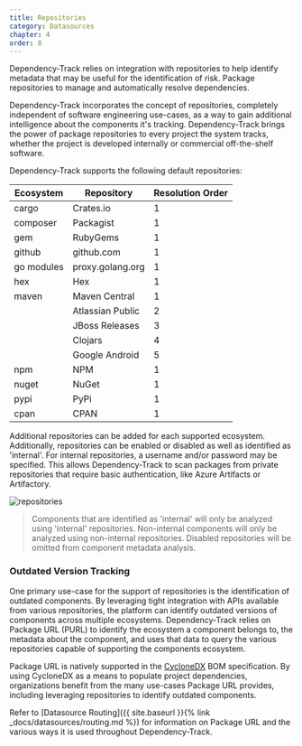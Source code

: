 ```yaml
---
title: Repositories
category: Datasources
chapter: 4
order: 8
---
```


Dependency-Track relies on integration with repositories to help identify metadata that may be useful
for the identification of risk. Package repositories to manage and automatically resolve dependencies.

Dependency-Track incorporates the concept of repositories, completely independent of software engineering use-cases,
as a way to gain additional intelligence about the components it's tracking. Dependency-Track brings the power of
package repositories to every project the system tracks, whether the project is developed internally or commercial
off-the-shelf software.

Dependency-Track supports the following default repositories:

| Ecosystem  | Repository       | Resolution Order |
|------------|------------------|------------------|
| cargo      | Crates.io        | 1                |
| composer   | Packagist        | 1                |
| gem        | RubyGems         | 1                |
| github     | github.com       | 1                |
| go modules | proxy.golang.org | 1                |
| hex        | Hex              | 1                |
| maven      | Maven Central    | 1                |
|            | Atlassian Public | 2                |
|            | JBoss Releases   | 3                |
|            | Clojars          | 4                |
|            | Google Android   | 5                |
| npm        | NPM              | 1                |
| nuget      | NuGet            | 1                |
| pypi       | PyPi             | 1                |
| cpan       | CPAN             | 1                |


Additional repositories can be added for each supported ecosystem. Additionally, repositories can be enabled or disabled
as well as identified as 'internal'. For internal repositories, a username and/or password may be specified. This allows
Dependency-Track to scan packages from private repositories that require basic authentication, like Azure Artifacts or
Artifactory.

![repositories](/images/screenshots/repositories.png)

> Components that are identified as 'internal' will only be analyzed using 'internal' repositories. Non-internal
> components will only be analyzed using non-internal repositories. Disabled repositories will be omitted from
> component metadata analysis.


### Outdated Version Tracking

One primary use-case for the support of repositories is the identification of outdated components. By leveraging tight
integration with APIs available from various repositories, the platform can identify outdated versions of components
across multiple ecosystems. Dependency-Track relies on Package URL (PURL) to identify the ecosystem a component belongs
to, the metadata about the component, and uses that data to query the various repositories capable of supporting the
components ecosystem.

Package URL is natively supported in the [CycloneDX](http://cyclonedx.org/) BOM specification. By using CycloneDX as a
means to populate project dependencies, organizations benefit from the many use-cases Package URL provides, including
leveraging repositories to identify outdated components.

Refer to [Datasource Routing]({{ site.baseurl }}{% link _docs/datasources/routing.md %})
for information on Package URL and the various ways it is used throughout Dependency-Track.
